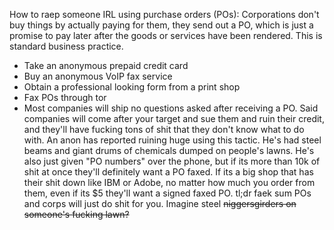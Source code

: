 How to raep someone IRL using purchase orders (POs): 
Corporations don't buy things by actually paying for them, they send out a PO, which is just a promise to pay later after the goods or services have been rendered. This is standard business practice. 

* Take an anonymous prepaid credit card
* Buy an anonymous VoIP fax service 
* Obtain a professional looking form from a print shop 
* Fax POs through tor 
* Most companies will ship no questions asked after receiving a PO. Said companies will come after your target and sue them and ruin their credit, and they'll have fucking tons of shit that they don't know what to do with. 
An anon has reported ruining huge using this tactic. He's had steel beams and giant drums of chemicals dumped on people's lawns. He's also just given "PO numbers" over the phone, but if its more than 10k of shit at once they'll definitely want a PO faxed. If its a big shop that has their shit down like IBM or Adobe, no matter how much you order from them, even if its $5 they'll want a signed faxed PO. 
tl;dr faek sum POs and corps will just do shit for you. Imagine steel <s>niggersgirders on someone's fucking lawn? 

